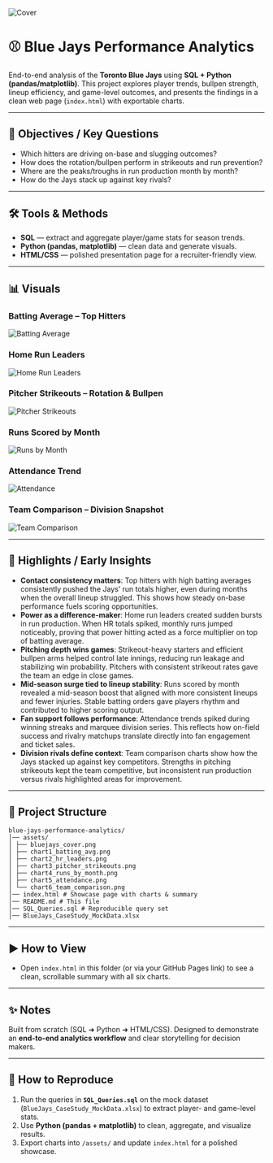![Cover](assets/bluejays_cover.png)

# ⚾ Blue Jays Performance Analytics

End-to-end analysis of the **Toronto Blue Jays** using **SQL + Python (pandas/matplotlib)**. This project explores player trends, bullpen strength, lineup efficiency, and game-level outcomes, and presents the findings in a clean web page (`index.html`) with exportable charts.

---

## 🎯 Objectives / Key Questions
- Which hitters are driving on-base and slugging outcomes?
- How does the rotation/bullpen perform in strikeouts and run prevention?
- Where are the peaks/troughs in run production month by month?
- How do the Jays stack up against key rivals?

---

## 🛠 Tools & Methods
- **SQL** — extract and aggregate player/game stats for season trends.
- **Python (pandas, matplotlib)** — clean data and generate visuals.
- **HTML/CSS** — polished presentation page for a recruiter-friendly view.

---

## 📊 Visuals

### Batting Average – Top Hitters
![Batting Average](assets/chart1_batting_avg.png)

### Home Run Leaders
![Home Run Leaders](assets/chart2_hr_leaders.png)

### Pitcher Strikeouts – Rotation & Bullpen
![Pitcher Strikeouts](assets/chart3_pitcher_strikeouts.png)

### Runs Scored by Month
![Runs by Month](assets/chart4_runs_by_month.png)

### Attendance Trend
![Attendance](assets/chart5_attendance.png)

### Team Comparison – Division Snapshot
![Team Comparison](assets/chart6_team_comparison.png)

---

## 🔑 Highlights / Early Insights
- **Contact consistency matters**: Top hitters with high batting averages consistently pushed the Jays’ run totals higher, even during months when the overall lineup struggled. This shows how steady on-base performance fuels scoring opportunities.  
- **Power as a difference-maker**: Home run leaders created sudden bursts in run production. When HR totals spiked, monthly runs jumped noticeably, proving that power hitting acted as a force multiplier on top of batting average.  
- **Pitching depth wins games**: Strikeout-heavy starters and efficient bullpen arms helped control late innings, reducing run leakage and stabilizing win probability. Pitchers with consistent strikeout rates gave the team an edge in close games.  
- **Mid-season surge tied to lineup stability**: Runs scored by month revealed a mid-season boost that aligned with more consistent lineups and fewer injuries. Stable batting orders gave players rhythm and contributed to higher scoring output.  
- **Fan support follows performance**: Attendance trends spiked during winning streaks and marquee division series. This reflects how on-field success and rivalry matchups translate directly into fan engagement and ticket sales.  
- **Division rivals define context**: Team comparison charts show how the Jays stacked up against key competitors. Strengths in pitching strikeouts kept the team competitive, but inconsistent run production versus rivals highlighted areas for improvement.  

---

## 📂 Project Structure 
```
blue-jays-performance-analytics/
│── assets/
│ ├── bluejays_cover.png
│ ├── chart1_batting_avg.png
│ ├── chart2_hr_leaders.png
│ ├── chart3_pitcher_strikeouts.png
│ ├── chart4_runs_by_month.png
│ ├── chart5_attendance.png
│ └── chart6_team_comparison.png
│── index.html # Showcase page with charts & summary
│── README.md # This file
│── SQL_Queries.sql # Reproducible query set
│── BlueJays_CaseStudy_MockData.xlsx
```

---

## ▶️ How to View
- Open `index.html` in this folder (or via your GitHub Pages link) to see a clean, scrollable summary with all six charts.

---

## ✨ Notes
Built from scratch (SQL ➜ Python ➜ HTML/CSS). Designed to demonstrate an **end-to-end analytics workflow** and clear storytelling for decision makers.

---

## 🔄 How to Reproduce
1. Run the queries in **`SQL_Queries.sql`** on the mock dataset (`BlueJays_CaseStudy_MockData.xlsx`) to extract player- and game-level stats.  
2. Use **Python (pandas + matplotlib)** to clean, aggregate, and visualize results.  
3. Export charts into `/assets/` and update `index.html` for a polished showcase. 
